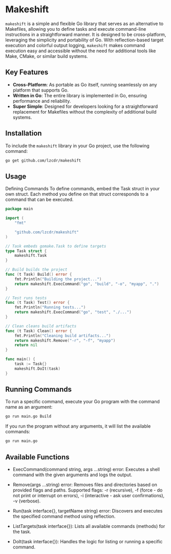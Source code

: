 # Makeshift

`makeshift` is a simple and flexible Go library that serves as an alternative to Makefiles, allowing you to define tasks and execute command-line instructions in a straightforward manner. It is designed to be cross-platform, leveraging the simplicity and portability of Go. With reflection-based target execution and colorful output logging, `makeshift` makes command execution easy and accessible without the need for additional tools like Make, CMake, or similar build systems.

## Key Features

- **Cross-Platform**: As portable as Go itself, running seamlessly on any platform that supports Go.
- **Written in Go**: The entire library is implemented in Go, ensuring performance and reliability.
- **Super Simple**: Designed for developers looking for a straightforward replacement for Makefiles without the complexity of additional build systems.
    
## Installation

To include the `makeshift` library in your Go project, use the following command:

```bash
go get github.com/lzcdr/makeshift
```

## Usage

Defining Commands
To define commands, embed the Task struct in your own struct. Each method you define on that struct corresponds to a command that can be executed.

```go
package main

import (
	"fmt"

	"github.com/lzcdr/makeshift"
)

// Task embeds gomake.Task to define targets
type Task struct {
	makeshift.Task
}

// Build builds the project
func (t Task) Build() error {
	fmt.Println("Building the project...")
	return makeshift.ExecCommand("go", "build", "-o", "myapp", ".")
}

// Test runs tests
func (t Task) Test() error {
	fmt.Println("Running tests...")
	return makeshift.ExecCommand("go", "test", "./...")
}

// Clean cleans build artifacts
func (t Task) Clean() error {
	fmt.Println("Cleaning build artifacts...")
	return makeshift.Remove("-r", "-f", "myapp")
	return nil
}

func main() {
	task := Task{}
	makeshift.DoIt(task)
}
```
## Running Commands

To run a specific command, execute your Go program with the command name as an argument:

```bash
go run main.go Build
```

If you run the program without any arguments, it will list the available commands:

```bash
go run main.go
```

## Available Functions

* ExecCommand(command string, args ...string) error: Executes a shell command with the given arguments and logs the output.

* Remove(args ...string) error: Removes files and directories based on provided flags and paths. Supported flags: -r (recursive), -f (force - do not print or interrupt on errors), -i (interactive - ask user confirmations), -v (verbose). 

* Run(task interface{}, targetName string) error: Discovers and executes the specified command method using reflection.

* ListTargets(task interface{}): Lists all available commands (methods) for the task.

* DoIt(task interface{}): Handles the logic for listing or running a specific command.
